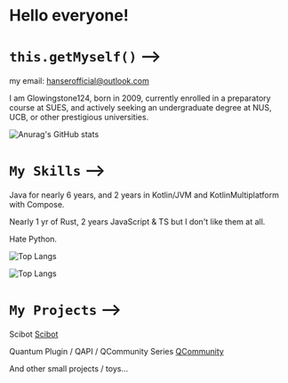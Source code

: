 # Hello everyone!
# `this.getMyself()` -->
my email: hanserofficial@outlook.com 

I am Glowingstone124, born in 2009, currently enrolled in a preparatory course at SUES, and actively seeking an undergraduate degree at NUS, UCB, or other prestigious universities.

![Anurag's GitHub stats](https://github-readme-stats.vercel.app/api?username=glowingstone124&count_private=true&theme=cobalt&show_icons=true)

# `My Skills` -->
Java for nearly 6 years, and 2 years in Kotlin/JVM and KotlinMultiplatform with Compose.

Nearly 1 yr of Rust, 2 years JavaScript & TS but I don't like them at all.

Hate Python.

![Top Langs](https://github-readme-stats.vercel.app/api/top-langs/?username=glowingstone124&size_weight=0.5&count_weight=0.5)

![Top Langs](https://api.githubtrends.io/user/svg/glowingstone124/langs?theme=dark)
# `My Projects` -->
Scibot [Scibot](https://scibot.glowingstone.cn/)

Quantum Plugin / QAPI / QCommunity Series [QCommunity](https://app.qoriginal.vip)

And other small projects / toys...
